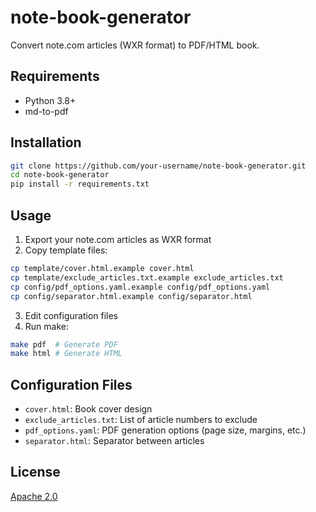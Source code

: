 # note-book-generator

Convert note.com articles (WXR format) to PDF/HTML book.

## Requirements

- Python 3.8+
- md-to-pdf

## Installation

```bash
git clone https://github.com/your-username/note-book-generator.git
cd note-book-generator
pip install -r requirements.txt
```

## Usage

1. Export your note.com articles as WXR format
2. Copy template files:

```bash
cp template/cover.html.example cover.html
cp template/exclude_articles.txt.example exclude_articles.txt
cp config/pdf_options.yaml.example config/pdf_options.yaml
cp config/separator.html.example config/separator.html
```

3. Edit configuration files
4. Run make:

```bash
make pdf  # Generate PDF
make html # Generate HTML
```

## Configuration Files

- `cover.html`: Book cover design
- `exclude_articles.txt`: List of article numbers to exclude
- `pdf_options.yaml`: PDF generation options (page size, margins, etc.)
- `separator.html`: Separator between articles

## License

[Apache 2.0](LICENSE)
